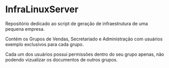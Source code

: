 # InfraLinuxServer

Repositório dedicado ao script de geração de infraestrutura de uma pequena empresa.

Contém os Grupos de Vendas, Secretariado e Administração com usuários exemplo exclusivos para cada grupo.

Cada um dos usuários possui permissões dentro do seu grupo apenas, não podendo vizualizar os documentos de outros grupos.

